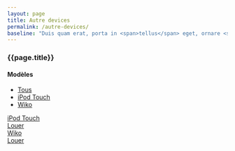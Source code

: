 ```yaml
---
layout: page
title: Autre devices
permalink: /autre-devices/
baseline: "Duis quam erat, porta in <span>tellus</span> eget, ornare <span>hendrerit</span> nulla.<br>Quisque <span>pretium</span> enim quis justo <span>vehicula</span> congue."
---
```


<div class="container">
    <div class="row">
        <div class="col-md-3 hidden-sm hidden-xs">
          <div class="ec-filters-menu">
            <h3 class="section-title no-margin-top">{{page.title}}</h3>
            <h4>Modèles</h4>
            <ul>
              <li><a href="javascript:void(0);" class="filter" data-filter="all">Tous</a></li>
              <li><a href="javascript:void(0);" class="filter" data-filter=".category-ipod-touch">iPod Touch</a></li>
              <li><a href="javascript:void(0);" class="filter" data-filter=".category-wiko">Wiko</a></li>
            </ul>
          </div>
        </div>
        <div class="col-md-9">
            <div class="row" id="Container">
                <div class="col-sm-4 mix category-ipod-touch" data-price="64900" data-date="20130521" data-popularity="3">
                    <div class="ec-box">
                        <div class="ec-box-header"><a href="#">iPod Touch</a></div>
                        <a href="#"><img src="{{ '/img/demo/e_img01.jpg' | prepend: site.baseurl }}" alt=""></a>
                        <div class="ec-box-footer text-center">
                            <a href="#" class="btn btn-ar btn-primary btn-sm"><i class="fa fa-shopping-cart"></i> Louer</a>
                        </div>
                    </div>
                </div>
                <div class="col-sm-4 mix category-wiko" data-price="4999" data-date="20130421" data-popularity="8">
                    <div class="ec-box">
                        <div class="ec-box-header"><a href="#">Wiko</a></div>
                        <a href="#"><img src="{{ '/img/demo/e_img02.jpg' | prepend: site.baseurl }}" alt=""></a>
                        <div class="ec-box-footer text-center">
                            <a href="#" class="btn btn-ar btn-primary btn-sm"><i class="fa fa-shopping-cart"></i> Louer</a>
                        </div>
                    </div>
                </div>
            </div>
        </div>
    </div>
</div> <!-- container -->